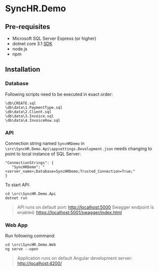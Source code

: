 # SyncHR.Demo

## Pre-requisites

* Microsoft SQL Server Express (or higher)
* dotnet core 3.1 [SDK](https://dotnet.microsoft.com/download/dotnet-core/3.1)
* node.js
* npm

## Installation

### Database

Following scripts need to be executed in exact order:

```
\db\CREATE.sql
\db\data\1.PaymentType.sql
\db\data\2.Client.sql
\db\data\3.Invoice.sql
\db\data\4.InvoiceRow.sql
```

### API

Connection string named `SyncHRDemo` in `\src\SyncHR.Demo.Api\appsettings.Development.json` needs changing to point to local instance of SQL Server:

``` 
"ConnectionStrings": {
   "SyncHRDemo": "<server_name>;Database=SyncHRDemo;Trusted_Connection=True;"
}
```

To start API:

```
cd \src\SyncHR.Demo.Api
dotnet run
```

> API runs on default port: [http://localhost:5000](http://localhost:5000)
> Swagger endpoint is enabled: [https://localhost:5001/swagger/index.html](https://localhost:5001/swagger/index.html)

### Web App

Run following command:

```
cd \src\SyncHR.Demo.Web
ng serve --open
```

> Application runs on default Angular development server: [http://localhost:4200/](http://localhost:4200/)